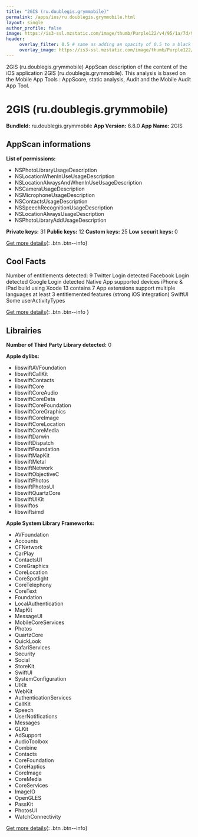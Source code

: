```yaml
---
title: "2GIS (ru.doublegis.grymmobile)"
permalink: /apps/ios/ru.doublegis.grymmobile.html
layout: single
author_profile: false
image: https://is3-ssl.mzstatic.com/image/thumb/Purple122/v4/95/1a/7d/951a7d0b-6d45-11dc-89cb-bf9c7b1f0d33/AppIcon-0-0-1x_U007emarketing-0-0-0-6-0-0-sRGB-0-0-0-GLES2_U002c0-512MB-85-220-0-0.png/512x512bb.jpg
header: 
     overlay_filter: 0.5 # same as adding an opacity of 0.5 to a black background
     overlay_image: https://is3-ssl.mzstatic.com/image/thumb/Purple122/v4/95/1a/7d/951a7d0b-6d45-11dc-89cb-bf9c7b1f0d33/AppIcon-0-0-1x_U007emarketing-0-0-0-6-0-0-sRGB-0-0-0-GLES2_U002c0-512MB-85-220-0-0.png/512x512bb.jpg
---
```

2GIS (ru.doublegis.grymmobile) AppScan description of the content of the iOS application 2GIS (ru.doublegis.grymmobile). This analysis is based on the Mobile App Tools : AppScore, static analysis, Audit and the Mobile Audit App Tool.

# 2GIS (ru.doublegis.grymmobile)

**BundleId:** ru.doublegis.grymmobile
**App Version:** 6.8.0
**App Name:** 2GIS


## AppScan informations 

**List of permissions:** 
- NSPhotoLibraryUsageDescription
- NSLocationWhenInUseUsageDescription
- NSLocationAlwaysAndWhenInUseUsageDescription
- NSCameraUsageDescription
- NSMicrophoneUsageDescription
- NSContactsUsageDescription
- NSSpeechRecognitionUsageDescription
- NSLocationAlwaysUsageDescription
- NSPhotoLibraryAddUsageDescription
  
  
**Private keys:** 31
**Public keys:** 12
**Custom keys:** 25
**Low securit keys:** 0
  
[Get more details](/pricing.html){: .btn .btn--info}

## Cool Facts

Number of entitlements detected: 9
Twitter Login detected
Facebook Login detected
Google Login detected
Native App
supported devices iPhone & iPad
build using Xcode 13
contains 7 App extensions
support multiple languages
at least 3 entitlemented features (strong iOS integration)
SwiftUI
Some userActivityTypes
  
[Get more details](/pricing.html){: .btn .btn--info }

## Librairies 
**Number of Third Party Library detected:** 0


**Apple dylibs:**
- libswiftAVFoundation
- libswiftCallKit
- libswiftContacts
- libswiftCore
- libswiftCoreAudio
- libswiftCoreData
- libswiftCoreFoundation
- libswiftCoreGraphics
- libswiftCoreImage
- libswiftCoreLocation
- libswiftCoreMedia
- libswiftDarwin
- libswiftDispatch
- libswiftFoundation
- libswiftMapKit
- libswiftMetal
- libswiftNetwork
- libswiftObjectiveC
- libswiftPhotos
- libswiftPhotosUI
- libswiftQuartzCore
- libswiftUIKit
- libswiftos
- libswiftsimd


**Apple System Library Frameworks:**
- AVFoundation
- Accounts
- CFNetwork
- CarPlay
- ContactsUI
- CoreGraphics
- CoreLocation
- CoreSpotlight
- CoreTelephony
- CoreText
- Foundation
- LocalAuthentication
- MapKit
- MessageUI
- MobileCoreServices
- Photos
- QuartzCore
- QuickLook
- SafariServices
- Security
- Social
- StoreKit
- SwiftUI
- SystemConfiguration
- UIKit
- WebKit
- AuthenticationServices
- CallKit
- Speech
- UserNotifications
- Messages
- GLKit
- AdSupport
- AudioToolbox
- Combine
- Contacts
- CoreFoundation
- CoreHaptics
- CoreImage
- CoreMedia
- CoreServices
- ImageIO
- OpenGLES
- PassKit
- PhotosUI
- WatchConnectivity


  
[Get more details](/pricing.html){: .btn .btn--info}

